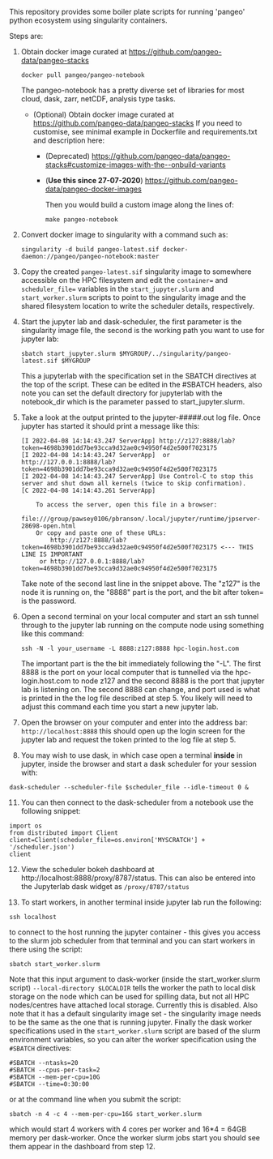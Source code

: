 
This repository provides some boiler plate scripts for running 'pangeo' python ecosystem using singularity containers.

Steps are:

1. Obtain docker image curated at https://github.com/pangeo-data/pangeo-stacks
   ```
   docker pull pangeo/pangeo-notebook
   ```
   The pangeo-notebook has a pretty diverse set of libraries for most cloud, 
   dask, zarr, netCDF, analysis type tasks. 

   - (Optional) Obtain docker image curated at https://github.com/pangeo-data/pangeo-stacks
   If you need to customise, see minimal example in Dockerfile and requirements.txt and description here:

      - (Deprecated) https://github.com/pangeo-data/pangeo-stacks#customize-images-with-the--onbuild-variants

       - (**Use this since 27-07-2020**) https://github.com/pangeo-data/pangeo-docker-images

         Then you would build a custom image along the lines of:
         ```
         make pangeo-notebook
         ```
  
2. Convert docker image to singularity with a command such as:
   ```
   singularity -d build pangeo-latest.sif docker-daemon://pangeo/pangeo-notebook:master
   ```

3. Copy the created ```pangeo-latest.sif``` singularity image to somewhere accessible on the HPC filesystem and edit the ```container=``` and ```scheduler_file=``` variables in the ```start_jupyter.slurm``` and ```start_worker.slurm``` scripts to point to the singularity image and the shared filesystem location to write the scheduler details, respectively.


4. Start the jupyter lab and dask-scheduler, the first parameter is the singularity image file, the second is the working path you want to use for jupyter lab:
   ```
   sbatch start_jupyter.slurm $MYGROUP/../singularity/pangeo-latest.sif $MYGROUP
   ```
   This a jupyterlab with the specification set in the SBATCH directives at the top of the script. These can be edited in the #SBATCH headers, also note you can set the default directory for jupyterlab with the notebook_dir which is the parameter passed to start_jupyter.slurm. 
      
   
5. Take a look at the output printed to the jupyter-#####.out log file. Once jupyter has started it should print a message like this:
   ```
   [I 2022-04-08 14:14:43.247 ServerApp] http://z127:8888/lab?token=4698b3901dd7be93cca9d32ae0c94950f4d2e500f7023175
   [I 2022-04-08 14:14:43.247 ServerApp]  or http://127.0.0.1:8888/lab?token=4698b3901dd7be93cca9d32ae0c94950f4d2e500f7023175
   [I 2022-04-08 14:14:43.247 ServerApp] Use Control-C to stop this server and shut down all kernels (twice to skip confirmation).
   [C 2022-04-08 14:14:43.261 ServerApp]

       To access the server, open this file in a browser:
           file:///group/pawsey0106/pbranson/.local/jupyter/runtime/jpserver-28698-open.html
       Or copy and paste one of these URLs:
           http://z127:8888/lab?token=4698b3901dd7be93cca9d32ae0c94950f4d2e500f7023175 <--- THIS LINE IS IMPORTANT
        or http://127.0.0.1:8888/lab?token=4698b3901dd7be93cca9d32ae0c94950f4d2e500f7023175
   ```

   Take note of the second last line in the snippet above. The "z127" is the node it is running on, the "8888" part is the port, and the bit after token= is the password.

6. Open a second terminal on your local computer and start an ssh tunnel through to the jupyter lab running on the compute node using something like this command:
   ```
   ssh -N -l your_username -L 8888:z127:8888 hpc-login.host.com
   ``` 
   The important part is the the bit immediately following the "-L". The first 8888 is the port on your local computer that is tunnelled via the hpc-login.host.com to node z127 and the second 8888 is the port that jupyter lab is listening on. The second 8888 can change, and port used is what is printed in the the log file described at step 5. You likely will need to adjust this command each time you start a new jupyter lab.

8. Open the browser on your computer and enter into the address bar: `http://localhost:8888` this should open up the login screen for the jupyter lab and request the token printed to the log file at step 5.
    
10. You may wish to use dask, in which case open a terminal **inside** in jupyter, inside the browser and start a dask scheduler for your session with:
   ```
   dask-scheduler --scheduler-file $scheduler_file --idle-timeout 0 &
   ```

11. You can then connect to the dask-scheduler from a notebook use the following snippet:
   ```
   import os
   from distributed import Client
   client=Client(scheduler_file=os.environ['MYSCRATCH'] + '/scheduler.json')
   client
   ```  
   
12. View the scheduler bokeh dashboard at http://localhost:8888/proxy/8787/status. This can also be entered into the Jupyterlab dask widget as `/proxy/8787/status`

13. To start workers, in another terminal inside jupyter lab run the following:
   ```
   ssh localhost
   ``` 
   to connect to the host running the jupyter container - this gives you access to the slurm job scheduler from that terminal and you can start workers in there using the script:
   ```
   sbatch start_worker.slurm
   ```
   Note that this input argument to dask-worker (inside the start_worker.slurm script) ```--local-directory $LOCALDIR``` tells the worker the path to local disk storage on the node which can be used for spilling data, but not all HPC nodes/centres have attached local storage. Currently this is disabled. Also note that it has a default singularity image set - the singularity image needs to be the same as the one that is running jupyter.
   Finally the dask worker specifications used in the ```start_worker.slurm``` script are based of the slurm environment variables, so you can alter the worker specification using the ```#SBATCH``` directives:
   ```
   #SBATCH --ntasks=20
   #SBATCH --cpus-per-task=2
   #SBATCH --mem-per-cpu=10G
   #SBATCH --time=0:30:00
   ```
   or at the command line when you submit the script:
   ```
   sbatch -n 4 -c 4 --mem-per-cpu=16G start_worker.slurm
   ```
   which would start 4 workers with 4 cores per worker and 16*4 = 64GB memory per dask-worker. Once the worker slurm jobs start you should see them appear in the dashboard from step 12.

